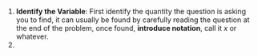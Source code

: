 1. **Identify the Variable**: First identify the quantity the question is asking you to find, it can usually be found by carefully reading the question at the end of the problem, once found, **introduce notation**, call it $x$ or whatever.
2. 